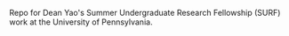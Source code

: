 Repo for Dean Yao's Summer Undergraduate Research Fellowship (SURF) work at the University of Pennsylvania.
